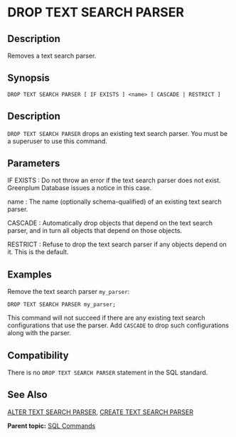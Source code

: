 # DROP TEXT SEARCH PARSER 

## Description 

Removes a text search parser.

## Synopsis 

``` {#sql_command_synopsis}
DROP TEXT SEARCH PARSER [ IF EXISTS ] <name> [ CASCADE | RESTRICT ]
```

## Description 

`DROP TEXT SEARCH PARSER` drops an existing text search parser. You must be a superuser to use this command.

## Parameters 

IF EXISTS
:   Do not throw an error if the text search parser does not exist. Greenplum Database issues a notice in this case.

name
:   The name \(optionally schema-qualified\) of an existing text search parser.

CASCADE
:   Automatically drop objects that depend on the text search parser, and in turn all objects that depend on those objects.

RESTRICT
:   Refuse to drop the text search parser if any objects depend on it. This is the default.

## Examples 

Remove the text search parser `my_parser`:

```
DROP TEXT SEARCH PARSER my_parser;
```

This command will not succeed if there are any existing text search configurations that use the parser. Add `CASCADE` to drop such configurations along with the parser.

## Compatibility 

There is no `DROP TEXT SEARCH PARSER` statement in the SQL standard.

## See Also 

[ALTER TEXT SEARCH PARSER](ALTER_TEXT_SEARCH_PARSER.html), [CREATE TEXT SEARCH PARSER](CREATE_TEXT_SEARCH_PARSER.html)

**Parent topic:** [SQL Commands](../sql_commands/sql_ref.html)


